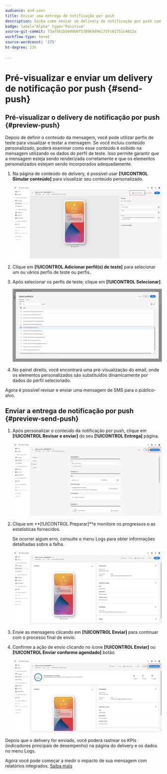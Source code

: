 ```yaml
---
audience: end-user
title: Enviar uma entrega de notificação por push
description: Saiba como enviar um delivery de notificação por push com o Adobe Campaign Web
badge: label="Alpha" type="Positive"
source-git-commit: 73af561b5609b0f538969d96173fc61751c4812a
workflow-type: tm+mt
source-wordcount: '275'
ht-degree: 23%

---
```


# Pré-visualizar e enviar um delivery de notificação por push {#send-push}

## Pré-visualizar o delivery de notificação por push {#preview-push}

Depois de definir o conteúdo da mensagem, você pode utilizar perfis de teste para visualizar e testar a mensagem. Se você incluiu conteúdo personalizado, poderá examinar como esse conteúdo é exibido na mensagem utilizando os dados do perfil de teste. Isso permite garantir que a mensagem esteja sendo renderizada corretamente e que os elementos personalizados estejam sendo incorporados adequadamente.

1. Na página de conteúdo do delivery, é possível usar **[!UICONTROL Simular conteúdo]** para visualizar seu conteúdo personalizado.

   ![](assets/push_send_1.png)

1. Clique em **[!UICONTROL Adicionar perfil(s) de teste]** para selecionar um ou vários perfis de teste ou perfis.

1. Após selecionar os perfis de teste, clique em **[!UICONTROL Selecionar]**.

   ![](assets/push_send_5.png)

1. No painel direito, você encontrará uma pré-visualização do email, onde os elementos personalizados são substituídos dinamicamente por dados do perfil selecionado.

Agora é possível revisar e enviar uma mensagem de SMS para o público-alvo.

## Enviar a entrega de notificação por push {#preview-send-push}

1. Após personalizar o conteúdo da notificação por push, clique em **[!UICONTROL Revisar e enviar]** do seu **[!UICONTROL Entrega]** página.

   ![](assets/push_send_2.png)

1. Clique em **[!UICONTROL Preparar]**e monitore os progressos e as estatísticas fornecidos.

   Se ocorrer algum erro, consulte o menu Logs para obter informações detalhadas sobre a falha.

   ![](assets/push_send_3.png)

1. Envie as mensagens clicando em **[!UICONTROL Enviar]** para continuar com o processo final de envio.

1. Confirme a ação de envio clicando no ícone **[!UICONTROL Enviar]** ou **[!UICONTROL Enviar conforme agendado]** botão.

   ![](assets/push_send_4.png)

Depois que o delivery for enviado, você poderá rastrear os KPIs (indicadores principais de desempenho) na página do delivery e os dados no menu Logs.

Agora você pode começar a medir o impacto de sua mensagem com relatórios integrados. [Saiba mais](../reporting/push-report.md)
